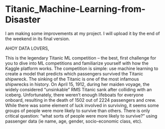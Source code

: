 # Titanic_Machine-Learning-from-Disaster

I am making some improvements at my project. I will upload it by the end of the weekend in its final version.

AHOY DATA LOVERS,

This is the legendary Titanic ML competition – the best, first challenge for you to dive into ML competitions and familiarize yourself with how the Kaggle platform works.
The competition is simple: use machine learning to create a model that predicts which passengers survived the Titanic shipwreck.
The sinking of the Titanic is one of the most infamous shipwrecks in history.
On April 15, 1912, during her maiden voyage, the widely considered “unsinkable” RMS Titanic sank after colliding with an iceberg. 
Unfortunately, there weren’t enough lifeboats for everyone onboard, resulting in the death of 1502 out of 2224 passengers and crew.
While there was some element of luck involved in surviving, it seems some groups of people were more likely to survive than others.
There is only critical question: “what sorts of people were more likely to survive?” using passenger data (ie name, age, gender, socio-economic class, etc).
